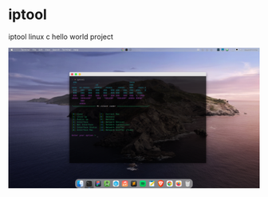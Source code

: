# iptool
iptool linux c hello world project

![alt text](https://github.com/mr-bipolar/iptool/blob/main/Screenshot_2024-02-28_19_11_24.png?raw=true)
